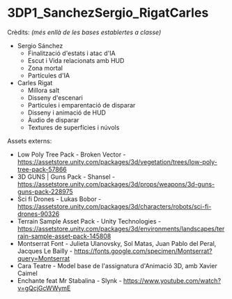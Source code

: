 # 3DP1_SanchezSergio_RigatCarles

Crèdits:
_(més enllà de les bases establertes a classe)_

- Sergio Sánchez
    - Finalització d'estats i atac d'IA
    - Escut i Vida relacionats amb HUD
    - Zona mortal
    - Partícules d'IA
- Carles Rigat
    - Millora salt
    - Disseny d'escenari
    - Partícules i emparentació de disparar
    - Disseny i animació de HUD
    - Àudio de disparar
    - Textures de superfícies i núvols

Assets externs:

- Low Poly Tree Pack - Broken Vector - https://assetstore.unity.com/packages/3d/vegetation/trees/low-poly-tree-pack-57866
- 3D GUNS | Guns Pack - Shansel - https://assetstore.unity.com/packages/3d/props/weapons/3d-guns-guns-pack-228975
- Sci fi Drones - Lukas Bobor - https://assetstore.unity.com/packages/3d/characters/robots/sci-fi-drones-90326
- Terrain Sample Asset Pack - Unity Technologies - https://assetstore.unity.com/packages/3d/environments/landscapes/terrain-sample-asset-pack-145808 
- Montserrat Font - Julieta Ulanovsky, Sol Matas, Juan Pablo del Peral, Jacques Le Bailly - https://fonts.google.com/specimen/Montserrat?query=Montserrat
- Cara Teatre - Model base de l'assignatura d'Animació 3D, amb Xavier Caimel
- Enchante feat Mr Stabalina - Slynk - https://www.youtube.com/watch?v=gQcjGcWWymE
